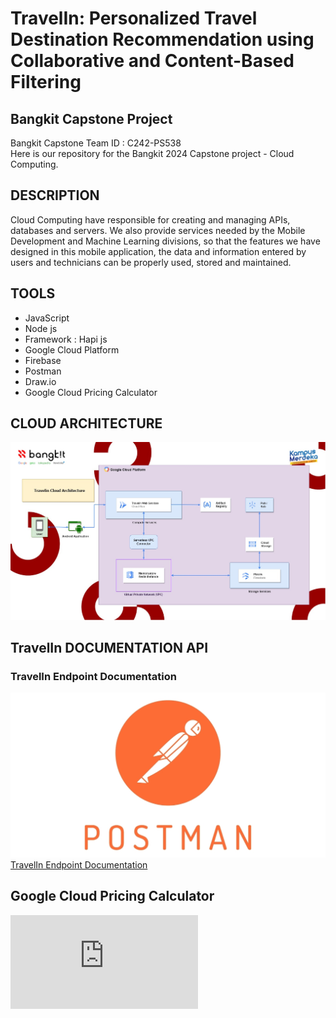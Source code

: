 # TravelIn: Personalized Travel Destination Recommendation using Collaborative and Content-Based Filtering
## Bangkit Capstone Project

Bangkit Capstone Team ID : C242-PS538	 <br>
Here is our repository for the Bangkit 2024 Capstone project - Cloud Computing.

## DESCRIPTION
Cloud Computing have responsible for creating and managing APIs, databases and servers. We also provide services needed by the Mobile Development and Machine Learning divisions, so that the features we have designed in this mobile application, the data and information entered by users and technicians can be properly used, stored and maintained.


## TOOLS
- JavaScript
- Node js
- Framework : Hapi js
- Google Cloud Platform
- Firebase
- Postman
- Draw.io
- Google Cloud Pricing Calculator

## CLOUD ARCHITECTURE
![TravelinCloudArchitecture](https://github.com/Capstone-Bangkit-C242-PS538/TravelIn-Bangkit/blob/Cloud_Computing/Architecture/Travelin-Architecture.jpg)

## <a name="docum"></a>TravelIn DOCUMENTATION API
### TravelIn Endpoint Documentation
![TravelinAPIDocumentation](https://github.com/Capstone-Bangkit-C242-PS538/TravelIn-Bangkit/blob/Cloud_Computing/Architecture/postman.jpg)
[TravelIn Endpoint Documentation](https://documenter.getpostman.com/view/39612721/2sAYBXAAAY)

## Google Cloud Pricing Calculator
![EstimatedCostperMonth](https://github.com/Capstone-Bangkit-C242-PS538/TravelIn-Bangkit/blob/Cloud_Computing/Estimated%20Cost%20of%20Travelin.pdf)



